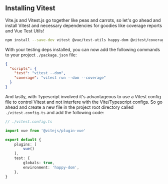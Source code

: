 ## Installing Vitest

Vite.js and Vitest.js go together like peas and carrots, so let's go ahead and install Vitest and necessary dependencies for goodies like coverage reports and Vue Test Utils!

```bash
npm install --save-dev vitest @vue/test-utils happy-dom @vitest/coverage-v8
```

With your testing deps installed, you can now add the following commands to your project `./package.json` file:

```json
{
  "scripts": {
    "test": "vitest --dom",
    "coverage": "vitest run --dom --coverage"
  }
}
```

And lastly, with Typescript involved it's advantageous to use a Vitest config file to control Vitest and not interfere with the Vite/Typescript configs. So go ahead and create a new file in the project root directory called `./vitest.config.ts` and add the following code:

```typescript
// ./vitest.config.ts

import vue from '@vitejs/plugin-vue'

export default {
    plugins: [
        vue()
    ],
    test: {
        globals: true,
        environment: 'happy-dom',
    },
}
```
